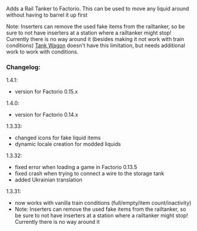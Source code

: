 Adds a Rail Tanker to Factorio. This can be used to move any liquid around without having to barrel it up first

Note: Inserters can remove the used fake items from the railtanker, so be sure to not have inserters at a station where a railtanker might stop! Currently there is no way around it (besides making it not work with train conditions)
[Tank Wagon](https://mods.factorio.com/mods/GotLag/Tank%20Wagon) doesn't have this limitation, but needs additional work to work with conditions.

### Changelog:
1.4.1:

- version for Factorio 0.15.x

1.4.0:

- version for Factorio 0.14.x

1.3.33:

- changed icons for fake liquid items
- dynamic locale creation for modded liquids

1.3.32:

- fixed error when loading a game in Factorio 0.13.5
 - fixed crash when trying to connect a wire to the storage tank
 - added Ukrainian translation

1.3.31: 

   *  now works with vanilla train conditions (full/empty/item count/inactivity)
   *  Note: Inserters can remove the used fake items from the railtanker, so be sure to not have inserters at a station where a railtanker might stop! Currently there is no way around it